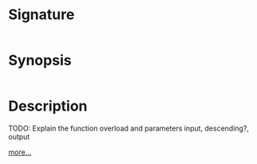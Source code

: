 # Signature
```vikid-signature
```

# Synopsis
```vikid-synopsis
```

# Description
TODO: Explain the function overload and parameters input, descending?, output

[more...](descending?)